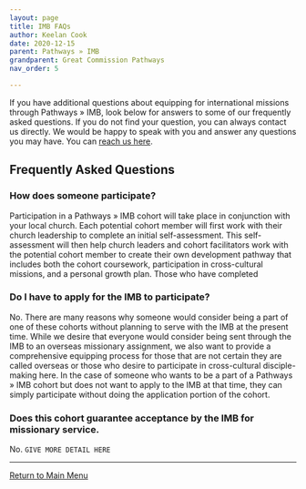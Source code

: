 ```yaml
---
layout: page
title: IMB FAQs
author: Keelan Cook
date: 2020-12-15
parent: Pathways » IMB
grandparent: Great Commission Pathways
nav_order: 5

---
```

If you have additional questions about equipping for international missions through Pathways » IMB, look below for answers to some of our frequently asked questions. If you do not find your question, you can always contact us directly. We would be happy to speak with you and answer any questions you may have. You can [reach us here](mailto:keelan@ubahouston.org).

## Frequently Asked Questions

### How does someone participate?
Participation in a Pathways » IMB cohort will take place in conjunction with your local church. Each potential cohort member will first work with their church leadership to complete an initial self-assessment. This self-assessment will then help church leaders and cohort facilitators work with the potential cohort member to create their own development pathway that includes both the cohort coursework, participation in cross-cultural missions, and a personal growth plan. Those who have completed 

### Do I have to apply for the IMB to participate?
No. There are many reasons why someone would consider being a part of one of these cohorts without planning to serve with the IMB at the present time. While we desire that everyone would consider being sent through the IMB to an overseas missionary assignment, we also want to provide a comprehensive equipping process for those that are not certain they are called overseas or those who desire to participate in cross-cultural disciple-making here. In the case of someone who wants to be a part of a  Pathways » IMB cohort but does not want to apply to the IMB at that time, they can simply participate without doing the application portion of the cohort.

### Does this cohort guarantee acceptance by the IMB for missionary service.
No. `GIVE MORE DETAIL HERE`

---

[Return to Main Menu](https://pathways.ml/pathways-imb/)